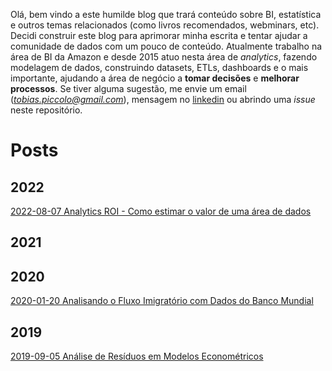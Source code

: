 Olá, bem vindo a este humilde blog que trará conteúdo sobre BI, estatística e outros temas relacionados (como livros recomendados, webminars, etc). Decidi construir este blog para aprimorar minha escrita e tentar ajudar a comunidade de dados com um pouco de conteúdo. Atualmente trabalho na área de BI da Amazon e desde 2015 atuo nesta área de *analytics*, fazendo modelagem de dados, construindo datasets, ETLs, dashboards e o mais importante, ajudando a área de negócio a **tomar decisões** e **melhorar processos**.
Se tiver alguma sugestão, me envie um email (*tobias.piccolo@gmail.com*), mensagem no [linkedin](https://www.linkedin.com/in/franciscopiccolo/) ou abrindo uma *issue* neste repositório.

# Posts

## 2022

[2022-08-07 Analytics ROI - Como estimar o valor de uma área de dados](https://github.com/FranciscoPiccolo/franciscopiccolo.github.io/blob/master/code/20220807_analytics_roi/20220807_analytics_roi.pdf)

## 2021

## 2020

[2020-01-20 Analisando o Fluxo Imigratório com Dados do Banco Mundial](https://github.com/FranciscoPiccolo/franciscopiccolo.github.io/blob/master/code/20200120_immigration_data_analysis/20200120_immigration_data_analysis.pdf)

## 2019

[2019-09-05 Análise de Resíduos em Modelos Econométricos](https://github.com/FranciscoPiccolo/franciscopiccolo.github.io/blob/master/code/20190905_residual_analysis_in_econometric_models/20190905_residual_analysis_in_econometric_models.pdf)
